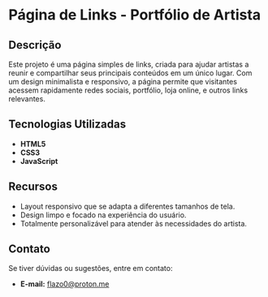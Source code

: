 # Página de Links - Portfólio de Artista  

## Descrição  
Este projeto é uma página simples de links, criada para ajudar artistas a reunir e compartilhar seus principais conteúdos em um único lugar. Com um design minimalista e responsivo, a página permite que visitantes acessem rapidamente redes sociais, portfólio, loja online, e outros links relevantes.  

## Tecnologias Utilizadas  
- **HTML5**  
- **CSS3**  
- **JavaScript**  

## Recursos  
- Layout responsivo que se adapta a diferentes tamanhos de tela.  
- Design limpo e focado na experiência do usuário.  
- Totalmente personalizável para atender às necessidades do artista.  

## Contato  
Se tiver dúvidas ou sugestões, entre em contato:  
- **E-mail:** flazo0@proton.me
```  
